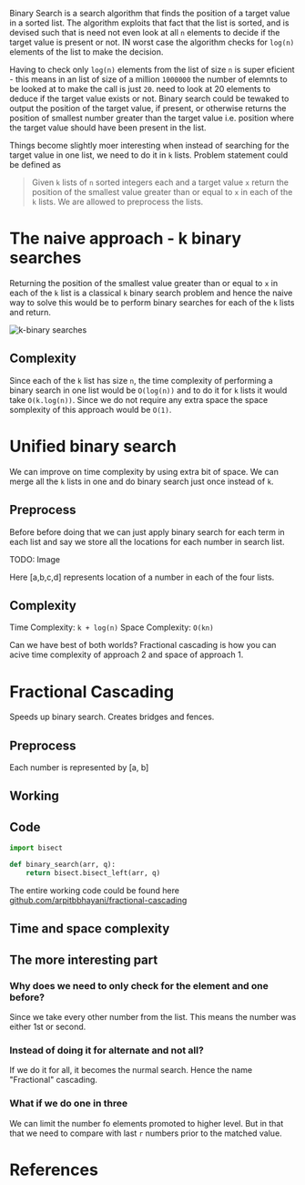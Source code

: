 Binary Search is a search algorithm that finds the position of a target value in a sorted list. The algorithm exploits that fact that the list is sorted, and is devised such that is need not even look at all `n` elements to decide if the target value is present or not. IN worst case the algorithm checks for `log(n)` elements of the list to make the decision.

Having to check only `log(n)` elements from the list of size `n` is super eficient - this means in an list of size of a million `1000000` the number of elemnts to be looked at to make the call is just `20`. need to look at 20 elements to deduce if the target value exists or not. Binary search could be tewaked to output the position of the target value, if present, or otherwise returns the position of smallest number greater than the target value i.e. position where the target value should have been present in the list.

Things become slightly moer interesting when instead of searching for the target value in one list, we need to do it in `k` lists. Problem statement could be defined as

> Given `k` lists of `n` sorted integers each and a target value `x` return the position of the smallest value greater than or equal to `x` in each of the `k` lists. We are allowed to preprocess the lists.

# The naive approach - k binary searches
Returning the position of the smallest value greater than or equal to `x` in each of the `k` list is a classical `k` binary search problem and hence the naive way to solve this would be to perform binary searches for each of the `k` lists and return.

![k-binary searches](https://user-images.githubusercontent.com/4745789/81491850-929ec700-92b0-11ea-9117-6125055a3903.png)

## Complexity
Since each of the `k` list has size `n`, the time complexity of performing a binary search in one list would be `O(log(n))` and to do it for `k` lists it would take `O(k.log(n))`. Since we do not require any extra space the space somplexity of this approach would be `O(1)`.

# Unified binary search
We can improve on time complexity by using extra bit of space.
We can merge all the `k` lists in one and do binary search just once instead of `k`.

## Preprocess

Before before doing that we can just apply binary search for each term in each list and say we store
all the locations for each number in search list.

TODO: Image

Here [a,b,c,d] represents location of a number in each of the four lists.

## Complexity

Time Complexity: `k + log(n)`
Space Complexity: `O(kn)`

Can we have best of both worlds? Fractional cascading is how you can acive time complexity of approach 2 and space of approach 1.

# Fractional Cascading

Speeds up binary search.
Creates bridges and fences.

## Preprocess

Each number is represented by [a, b]

## Working

## Code

```py
import bisect

def binary_search(arr, q):
    return bisect.bisect_left(arr, q)
```

The entire working code could be found here [github.com/arpitbbhayani/fractional-cascading](https://github.com/arpitbbhayani/fractional-cascading/blob/master/fractional-cascading.ipynb)

## Time and space complexity

## The more interesting part

### Why does we need to only check for the element and one before?
Since we take every other number from the list. This means the number was either 1st or second.

### Instead of doing it for alternate and not all?
If we do it for all, it becomes the nurmal search. Hence the name "Fractional" cascading.

### What if we do one in three
We can limit the number fo elements promoted to higher level. But in that that we need to compare with last `r` numbers prior to the matched value.

# References
